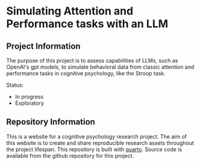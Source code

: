 # Simulating Attention and Performance tasks with an LLM

## Project Information

The purpose of this project is to assess capabilities of LLMs, such as OpenAI's gpt models, to simulate behavioral data from classic attention and performance tasks in cognitive psychology, like the Stroop task.

Status:

-   In progress
-   Exploratory

## Repository Information

This is a website for a cognitive psychology research project. The aim of this website is to create and share reproducible research assets throughout the project lifespan. This repository is built with [quarto](https://quarto.org). Source code is available from the github repository for this project.

